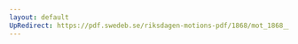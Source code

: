 ```yaml
---
layout: default
UpRedirect: https://pdf.swedeb.se/riksdagen-motions-pdf/1868/mot_1868__ak__00222/mot_1868__ak__00222_001.pdf
---
```

